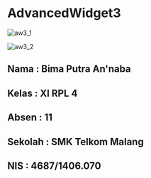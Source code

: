 # AdvancedWidget3

![aw3_1](https://cloud.githubusercontent.com/assets/22125833/21584955/a7146178-d0e8-11e6-8a63-3c74e5ac6e43.jpg)

![aw3_2](https://cloud.githubusercontent.com/assets/22125833/21584956/a71cd704-d0e8-11e6-93ee-182487f37e3f.jpg)


<h2>Nama    : Bima Putra An'naba                </h2>
<h2>Kelas   : XI RPL 4                </h2>
<h2>Absen   : 11                </h2>
<h2>Sekolah : SMK Telkom Malang                </h2>
<h2>NIS     : 4687/1406.070                </h2>
